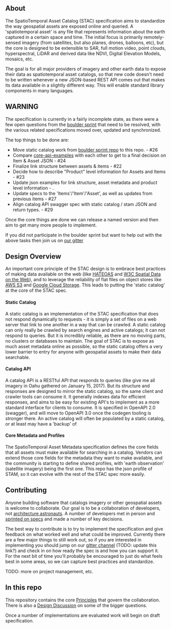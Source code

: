 ## About

The SpatioTemporal Asset Catalog (STAC) specification aims to standardize the way geospatial assets are exposed online and queried. A 'spatiotemporal asset' is any file that represents information about the earth captured in a certain space and 
time. The initial focus is primarily remotely-sensed imagery (from satellites, but also planes, drones, balloons, etc), but 
the core is designed to be extensible to SAR, full motion video, point clouds, hyperspectral, LiDAR and derived data like
NDVI, Digital Elevation Models, mosaics, etc. 

The goal is for all major providers of imagery and other earth data to expose their data as spatiotemporal asset catalogs,
so that new code doesn't need to be written whenever a new JSON-based REST API comes out that makes its data available in a slightly different way. This will enable standard library components in many languages.

## WARNING

The specification is currently in a fairly incomplete state, as there were a few open questions from the 
[boulder sprint](https://github.com/radiantearth/boulder-sprint) that need to be resolved, with the various related
specifications moved over, updated and synchronized. 

The top things to be done are:

* Move static catalog work from [boulder sprint repo](https://github.com/radiantearth/boulder-sprint/tree/master/specs/flat_file) to this repo. - #26
* Compare [core-api-examples](https://github.com/radiantearth/boulder-sprint/tree/master/specs/core-api) with each other 
to get to a final decision on Item & Asset JSON - #24
* Finalize link structure between assets & items - #22
* Decide how to describe "Product" level information for Assets and Items - #23
* Update json examples for link structure, asset metadata and product level information - .
* Update specs to the 'Items'/'Item'/'Asset', as well as updates from previous items - #27
* Align catalog API swagger spec with static catalog / stam JSON and return types. - #29

Once the core things are done we can release a named version and then aim to get many more people to implement. 

If you did not participate in the boulder sprint but want to help out with the above tasks then join us 
on [our gitter](https://gitter.im/Imagery-Catalog-API-Team/Lobby)



## Design Overview

An important core principle of the STAC design is to embrace best practices of making data available on the web (like 
[HATEOAS](https://en.wikipedia.org/wiki/HATEOAS) and [W3C Spatial Data on the Web](https://www.w3.org/TR/sdw-bp/)), and 
to leverage the reliability of flat files on object stores like [AWS S3](https://aws.amazon.com/s3/) and [Google Cloud Storage](https://cloud.google.com/storage/). This leads to putting the 'static catalog' at the core of the STAC spec.

#### Static Catalog

A static catalog is an implementation of the STAC specification that does not respond dynamically to requests - it is simply
a set of files on a web server that link to one another in a way that can be crawled. A static catalog can only really be
crawled by search engines and active catalogs; it can not respond to queries. But it is incredibly reliable, as there are
no moving parts, no clusters or databases to maintain. The goal of STAC is to expose as much asset metadata online as 
possible, so the static catalog offers a very lower barrier to entry for anyone with geospatial assets to make their data 
searchable.

#### Catalog API

A catalog API is a RESTful API that responds to queries (like give me all imagery in Oahu gathered on January 15, 2017). 
But its structure and responses are designed to mirror the static catalog, so the same client and crawler tools can consume
it. It generally indexes data for efficient responses, and aims to be easy for existing API's to implement as a more standard
interface for clients to consume. It is specified in OpenAPI 2.0 (swagger), and will move to OpenAPI 3.0 once the codegen
tooling is stronger there. An active catalog will often be populated by a static catalog, or at least may have a 'backup' of

#### Core Metadata and Profiles

The SpatioTemporal Asset Metadata specification defines the core fields that all assets must make available for searching
in a catalog. Vendors can extend those core fields for the metadata they want to make available, and the community is 
starting to define shared profiles, with 'earth observation' (satellite imagery) being the first one. This repo has the
json profile of STAM, so it can evolve with the rest of the STAC spec more easily.

## Contributing

Anyone building software that catalogs imagery or other geospatial assets is welcome to collaborate. Our goal is to be a collaboration of developers, not [architecture astronauts](http://www.joelonsoftware.com/articles/fog0000000018.html). A 
number of developers met in person and [sprinted on specs](https://github.com/radiantearth/boulder-sprint/) and made a number
of key decisions. 

The best way to contribute is to try to implement the specification and give feedback on what worked well and what could be
improved. Currently there are a few major things to still work out, so if you are interested in implementing you should
jump on our [gitter channel](https://gitter.im/Imagery-Catalog-API-Team/Lobby#) (TODO: update this link?) and check in 
on how ready the spec is and how you can support it. For the next bit of time you'll probably be encouraged to just do what
feels best in some areas, so we can capture best practices and standardize.

TODO: more on project management, etc.


## In this repo

This repository contains the core [Principles](principles.md) that govern the collaboration. There is also a [Design Discussion](design-discuss.md) on some of the bigger questions.

Once a number of implementations are evaluated work will begin on draft specification. 
